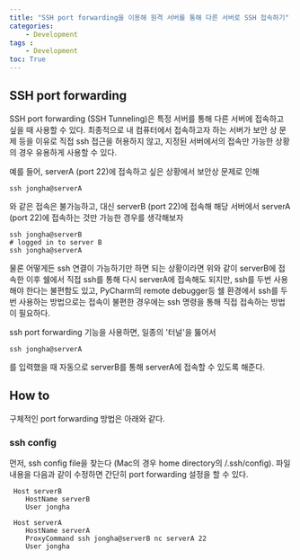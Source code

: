 ```yaml
---
title: "SSH port forwarding을 이용해 원격 서버를 통해 다른 서버로 SSH 접속하기"
categories:
    - Development
tags :
    - Development
toc: True
---
```

## SSH port forwarding
SSH port forwarding (SSH Tunneling)은 특정 서버를 통해 다른 서버에 접속하고 싶을 때 사용할 수 있다. 최종적으로 내 컴퓨터에서 접속하고자 하는 서버가 보안 상 문제 등을 이유로 직접 ssh 접근을 허용하지 않고, 지정된 서버에서의 접속만 가능한 상황의 경우 유용하게 사용할 수 있다.

예를 들어, serverA (port 22)에 접속하고 싶은 상황에서 보안상 문제로 인해
```shell
ssh jongha@serverA
```
와 같은 접속은 불가능하고, 대신 serverB (port 22)에 접속해 해당 서버에서 serverA (port 22)에 접속하는 것만 가능한 경우를 생각해보자

```shell
ssh jongha@serverB
# logged in to server B
ssh jongha@serverA
```

물론 어떻게든 ssh 연결이 가능하기만 하면 되는 상황이라면 위와 같이 serverB에 접속한 이후 쉘에서 직접 ssh를 통해 다시 serverA에 접속해도 되지만, ssh를 두번 사용해야 한다는 불편함도 있고, PyCharm의 remote debugger등 쉘 환경에서 ssh를 두번 사용하는 방법으로는 접속이 불편한 경우에는 ssh 명령을 통해 직접 접속하는 방법이 필요하다.

ssh port forwarding 기능을 사용하면, 일종의 '터널'을 뚫어서
```
ssh jongha@serverA
```
를 입력했을 때 자동으로 serverB를 통해 serverA에 접속할 수 있도록 해준다.

## How to
구체적인 port forwarding 방법은 아래와 같다.

### ssh config
먼저, ssh config file을 찾는다 (Mac의 경우 home directory의 /.ssh/config).
파일 내용을 다음과 같이 수정하면 간단히 port forwarding 설정을 할 수 있다.
```
 Host serverB
    HostName serverB
    User jongha

 Host serverA
    HostName serverA
    ProxyCommand ssh jongha@serverB nc serverA 22
    User jongha
  ```